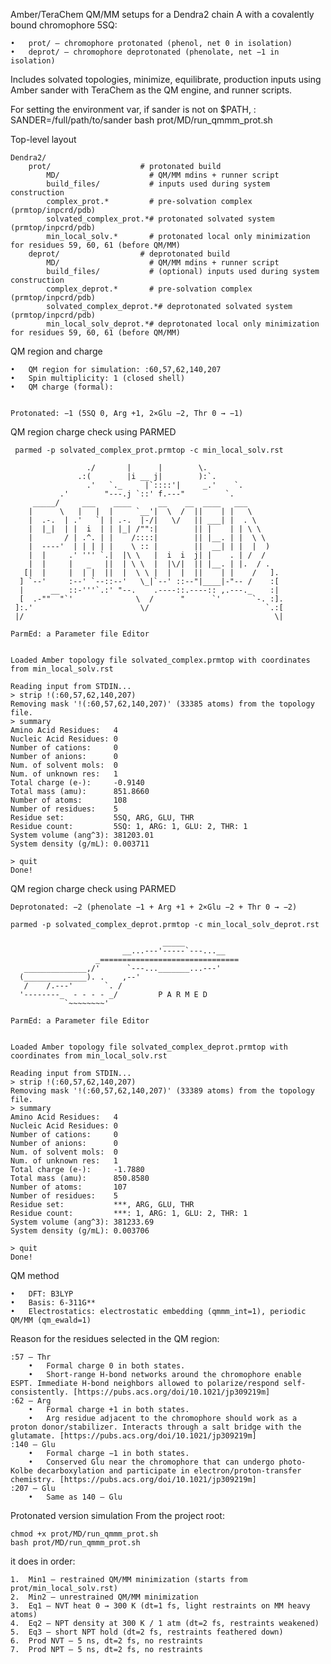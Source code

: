 Amber/TeraChem QM/MM setups for a Dendra2 chain A with a covalently bound chromophore 5SQ:
	
 	•	prot/ – chromophore protonated (phenol, net 0 in isolation)
	•	deprot/ – chromophore deprotonated (phenolate, net −1 in isolation)

Includes solvated topologies, minimize, equilibrate, production inputs using Amber sander with TeraChem as the QM engine, and runner scripts.

For setting the environment var, if sander is not on $PATH, :
SANDER=/full/path/to/sander bash prot/MD/run_qmmm_prot.sh


Top-level layout

	Dendra2/
		prot/                    # protonated build
    		MD/                    # QM/MM mdins + runner script
    		build_files/           # inputs used during system construction
    		complex_prot.*         # pre-solvation complex (prmtop/inpcrd/pdb)
    		solvated_complex_prot.*# protonated solvated system (prmtop/inpcrd/pdb)
    		min_local_solv.*       # protonated local only minimization for residues 59, 60, 61 (before QM/MM)
		deprot/                  # deprotonated build
    		MD/                    # QM/MM mdins + runner script
    		build_files/           # (optional) inputs used during system construction
    		complex_deprot.*       # pre-solvation complex (prmtop/inpcrd/pdb)
    		solvated_complex_deprot.*# deprotonated solvated system (prmtop/inpcrd/pdb)
    		min_local_solv_deprot.*# deprotonated local only minimization for residues 59, 60, 61 (before QM/MM)


QM region and charge
	
 	•	QM region for simulation: :60,57,62,140,207
	•	Spin multiplicity: 1 (closed shell)
	•	QM charge (formal):


	Protonated: −1 (5SQ 0, Arg +1, 2×Glu −2, Thr 0 → −1) 

QM region charge check using PARMED

	 parmed -p solvated_complex_prot.prmtop -c min_local_solv.rst
	
	                 ./       |      |        \.
	               .:(        |i __ j|        ):`.
		             .'   `._     |`::::'|     _.'    `.
	           .'        "---.j `::' f.---"         `.
	     _____/     ___    ____      __    __  ____   ___    
	    |      \   |   |  |     `__'|  \  /  ||    | |   \    
	    |  .-.  | .'   `| | .-.  |-/|   \/   || ___| |  . \   
	    |  |_|  | |  i  | | |_| /"":|        || |    | | \ \  
	    |       / | .^. | |    /::::|        || |__. | |  \ \ 
	    |  ----'  | | | | |    \ :: |        ||  __| | |  |  )
	    |  |     .' ''' `.|  |\ \   |  i  i  j| |    . | /  /  
	    |  |     |   _   ||  | \ \  |  |\/|  || |__. | |.  / .
	   [|  |     |  | |  ||  |  \ \ |  |  |  ||    | |    /   ].
	  ] `--'     :--' `--::--'   \_|`--' ::--"|____|-"-- /    :[
	  |      __  ::-'''`.:' "--.    .----::.----:: ,.---._    :|
	  [  .-""  "`'              \  /      "      `'       `-. :].
	 ]:.'                        \/                          `.:[
	 |/                                                        \|

	ParmEd: a Parameter file Editor


	Loaded Amber topology file solvated_complex.prmtop with coordinates from min_local_solv.rst
	
	Reading input from STDIN...
	> strip !(:60,57,62,140,207)
	Removing mask '!(:60,57,62,140,207)' (33385 atoms) from the topology file.
	> summary
	Amino Acid Residues:   4
	Nucleic Acid Residues: 0
	Number of cations:     0
	Number of anions:      0
	Num. of solvent mols:  0
	Num. of unknown res:   1
	Total charge (e-):     -0.9140
	Total mass (amu):      851.8660
	Number of atoms:       108
	Number of residues:    5
	Residue set:           5SQ, ARG, GLU, THR
	Residue count:         5SQ: 1, ARG: 1, GLU: 2, THR: 1
	System volume (ang^3): 381203.01
	System density (g/mL): 0.003711
	
	> quit
	Done!
	


QM region charge check using PARMED

	Deprotonated: −2 (phenolate −1 + Arg +1 + 2×Glu −2 + Thr 0 → −2)

	parmed -p solvated_complex_deprot.prmtop -c min_local_solv_deprot.rst       
	
	                                  _____
	                         __...---'-----`---...__
	                   _===============================
	   ______________,/'      `---..._______...---'
	  (______________). .    ,--'                            
	   /    /.---'       `. /                  
	  '--------_  - - - - _/         P A R M E D
	            `~~~~~~~~'
	
	ParmEd: a Parameter file Editor
	
	
	Loaded Amber topology file solvated_complex_deprot.prmtop with coordinates from min_local_solv.rst
	
	Reading input from STDIN...
	> strip !(:60,57,62,140,207)
	Removing mask '!(:60,57,62,140,207)' (33389 atoms) from the topology file.
	> summary
	Amino Acid Residues:   4
	Nucleic Acid Residues: 0
	Number of cations:     0
	Number of anions:      0
	Num. of solvent mols:  0
	Num. of unknown res:   1
	Total charge (e-):     -1.7880
	Total mass (amu):      850.8580
	Number of atoms:       107
	Number of residues:    5
	Residue set:           ***, ARG, GLU, THR
	Residue count:         ***: 1, ARG: 1, GLU: 2, THR: 1
	System volume (ang^3): 381233.69
	System density (g/mL): 0.003706
	
	> quit
	Done!

QM method
	
 	•	DFT: B3LYP
	•	Basis: 6-311G**
	•	Electrostatics: electrostatic embedding (qmmm_int=1), periodic QM/MM (qm_ewald=1)

Reason for the residues selected in the QM region:

	:57 — Thr
		•	Formal charge 0 in both states.
		•	Short-range H-bond networks around the chromophore enable ESPT. Immediate H-bond neighbors allowed to polarize/respond self-consistently. [https://pubs.acs.org/doi/10.1021/jp309219m]
	:62 — Arg
		•	Formal charge +1 in both states.
		•	Arg residue adjacent to the chromophore should work as a proton donor/stabilizer. Interacts through a salt bridge with the glutamate. [https://pubs.acs.org/doi/10.1021/jp309219m]
	:140 — Glu
		•	Formal charge −1 in both states.
		•	Conserved Glu near the chromophore that can undergo photo-Kolbe decarboxylation and participate in electron/proton-transfer chemistry. [https://pubs.acs.org/doi/10.1021/jp309219m]
	:207 — Glu
		•	Same as 140 — Glu

Protonated version simulation
From the project root:

	chmod +x prot/MD/run_qmmm_prot.sh
	bash prot/MD/run_qmmm_prot.sh

it does in order:

	1.	Min1 – restrained QM/MM minimization (starts from prot/min_local_solv.rst)
	2.	Min2 – unrestrained QM/MM minimization
	3.	Eq1 – NVT heat 0 → 300 K (dt=1 fs, light restraints on MM heavy atoms)
	4.	Eq2 – NPT density at 300 K / 1 atm (dt=2 fs, restraints weakened)
	5.	Eq3 – short NPT hold (dt=2 fs, restraints feathered down)
	6.	Prod NVT – 5 ns, dt=2 fs, no restraints
	7.	Prod NPT – 5 ns, dt=2 fs, no restraints
